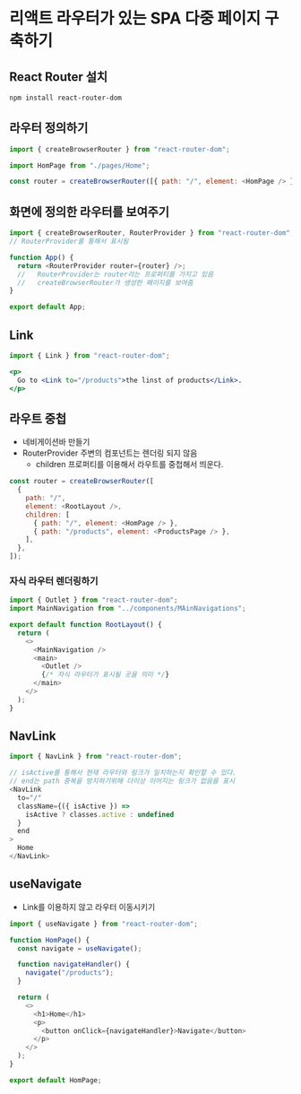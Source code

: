 # 리액트 라우터가 있는 SPA 다중 페이지 구축하기

## React Router 설치

```bash
npm install react-router-dom
```

## 라우터 정의하기

```js
import { createBrowserRouter } from "react-router-dom";

import HomPage from "./pages/Home";

const router = createBrowserRouter([{ path: "/", element: <HomPage /> }]);
```

## 화면에 정의한 라우터를 보여주기

```js
import { createBrowserRouter, RouterProvider } from "react-router-dom";
// RouterProvider를 통해서 표시됨

function App() {
  return <RouterProvider router={router} />;
  //   RouterProvider는 router라는 프로퍼티를 가지고 있음
  //   createBrowserRouter가 생성한 페이지를 보여줌
}

export default App;
```

## Link

```jsx
import { Link } from "react-router-dom";
```

```jsx
<p>
  Go to <Link to="/products">the linst of products</Link>.
</p>
```

## 라우트 중첩

- 네비게이션바 만들기
- RouterProvider 주변의 컴포넌트는 렌더링 되지 않음
  - children 프로퍼티를 이용해서 라우트를 중첩해서 띄운다.

```js
const router = createBrowserRouter([
  {
    path: "/",
    element: <RootLayout />,
    children: [
      { path: "/", element: <HomPage /> },
      { path: "/products", element: <ProductsPage /> },
    ],
  },
]);
```

### 자식 라우터 렌더링하기

```js
import { Outlet } from "react-router-dom";
import MainNavigation from "../components/MAinNavigations";

export default function RootLayout() {
  return (
    <>
      <MainNavigation />
      <main>
        <Outlet />
        {/* 자식 라우터가 표시될 곳을 의미 */}
      </main>
    </>
  );
}
```

## NavLink
```js
import { NavLink } from "react-router-dom";
```
```js
// isActive를 통해서 현재 라우터와 링크가 일치하는지 확인할 수 있다.
// end는 path 중복을 방지하기위해 더이상 이어지는 링크가 없음을 표시
<NavLink
  to="/"
  className={({ isActive }) =>
    isActive ? classes.active : undefined
  }
  end
>
  Home
</NavLink>
```

## useNavigate
- Link를 이용하지 않고 라우터 이동시키기
```js
import { useNavigate } from "react-router-dom";

function HomPage() {
  const navigate = useNavigate();

  function navigateHandler() {
    navigate("/products");
  }

  return (
    <>
      <h1>Home</h1>
      <p>
        <button onClick={navigateHandler}>Navigate</button>
      </p>
    </>
  );
}

export default HomPage;

```